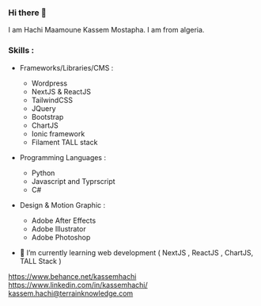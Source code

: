 ### Hi there 👋

I am Hachi Maamoune Kassem Mostapha. I am from algeria.

### Skills : 
  * Frameworks/Libraries/CMS :
      - Wordpress
      - NextJS & ReactJS
      - TailwindCSS
      - JQuery
      - Bootstrap
      - ChartJS
      - Ionic framework
      - Filament TALL stack
  
  * Programming Languages :
      - Python
      - Javascript and Typrscript
      - C#

 * Design & Motion Graphic :
      - Adobe After Effects
      - Adobe Illustrator
      - Adobe Photoshop

- 🌱 I’m currently learning web development ( NextJS , ReactJS , ChartJS, TALL Stack )

https://www.behance.net/kassemhachi 
<br>
https://www.linkedin.com/in/kassemhachi/
<br>
<a href="mailto:kassem.hachi@terrainknowledge.com">kassem.hachi@terrainknowledge.com</a>

